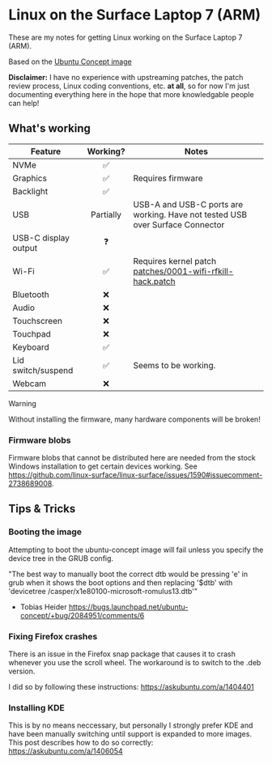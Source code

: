 # Linux on the Surface Laptop 7 (ARM)

These are my notes for getting Linux working on the Surface Laptop 7 (ARM).

Based on the [Ubuntu Concept image](https://discourse.ubuntu.com/t/ubuntu-24-10-concept-snapdragon-x-elite/48800/1)

**Disclaimer:** I have no experience with upstreaming patches, the patch review process, Linux coding conventions, etc. **at all**, so for now I'm just documenting everything here in the hope that more knowledgable people can help!

## What's working

| **Feature**               | **Working?** | **Notes**                                                                                                                                                  |
|---------------------------|:------------:|------------------------------------------------------------------------------------------------------------------------------------------------------------|
| NVMe                      |       ✅      |                                                                                                                                                            |
| Graphics                  |       ✅      | Requires firmware                                                                                          |
| Backlight                 |       ✅      |                                                                                                                                                    |
| USB                       |   Partially  | USB-A and USB-C ports are working. Have not tested USB over Surface Connector              |
| USB-C display output      |       ❓      |                                                                                                                                                            |
| Wi-Fi                     |       ✅      | Requires kernel patch [patches/0001-wifi-rfkill-hack.patch](patches/0001-wifi-rfkill-hack.patch)        |
| Bluetooth                 |       ❌      |                                                                                                                                                            |
| Audio                     |       ❌      |                                                                                                                      |
| Touchscreen               |       ❌      |                                                                                                                                                            |
| Touchpad               |       ❌      |                                                                                                                                                            |
| Keyboard             |       ✅      |                                                                                        |
| Lid switch/suspend        |       ✅      | Seems to be working.                                                                                                                                       |
| Webcam |       ❌      |                                                                                                                                                            |

> [!WARNING]
> Without installing the firmware, many hardware components will be broken!

### Firmware blobs

Firmware blobs that cannot be distributed here are needed from the stock Windows installation to get certain devices working. See https://github.com/linux-surface/linux-surface/issues/1590#issuecomment-2738689008.

## Tips & Tricks

### Booting the image
Attempting to boot the ubuntu-concept image will fail unless you specify the device tree in the GRUB config. 

"The best way to manually boot the correct dtb would be pressing 'e' in grub when it shows the boot options and then replacing '$dtb' with 'devicetree /casper/x1e80100-microsoft-romulus13.dtb'"
- Tobias Heider https://bugs.launchpad.net/ubuntu-concept/+bug/2084951/comments/6

### Fixing Firefox crashes
There is an issue in the Firefox snap package that causes it to crash whenever you use the scroll wheel. The workaround is to switch to the .deb version.

I did so by following these instructions: https://askubuntu.com/a/1404401

### Installing KDE
This is by no means neccessary, but personally I strongly prefer KDE and have been manually switching until support is expanded to more images. This post describes how to do so correctly: https://askubuntu.com/a/1406054
